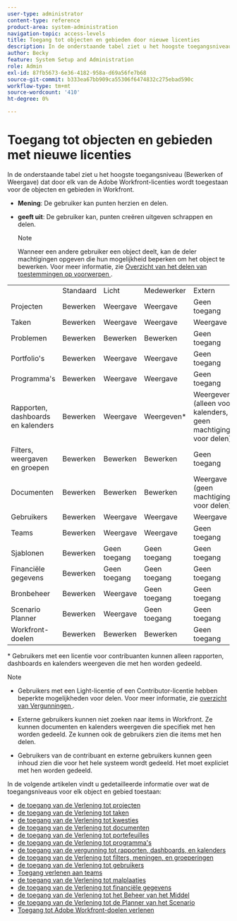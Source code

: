 ```yaml
---
user-type: administrator
content-type: reference
product-area: system-administration
navigation-topic: access-levels
title: Toegang tot objecten en gebieden door nieuwe licenties
description: In de onderstaande tabel ziet u het hoogste toegangsniveau (Bewerken of Weergave) dat door elk van de Adobe Workfront-licenties wordt toegestaan voor de objecten en gebieden in Workfront.
author: Becky
feature: System Setup and Administration
role: Admin
exl-id: 87fb5673-6e36-4182-958a-d69a56fe7b68
source-git-commit: b333ea67bb909ca55306f6474832c275ebad590c
workflow-type: tm+mt
source-wordcount: '410'
ht-degree: 0%

---
```


# Toegang tot objecten en gebieden met nieuwe licenties

<!-- Audited: 2/2024 -->

In de onderstaande tabel ziet u het hoogste toegangsniveau (Bewerken of Weergave) dat door elk van de Adobe Workfront-licenties wordt toegestaan voor de objecten en gebieden in Workfront.

* **Mening**: De gebruiker kan punten herzien en delen.
* **geeft uit**: De gebruiker kan, punten creëren uitgeven schrappen en delen.

  >[!NOTE]
  >
  >Wanneer een andere gebruiker een object deelt, kan de deler machtigingen opgeven die hun mogelijkheid beperken om het object te bewerken. Voor meer informatie, zie [ Overzicht van het delen van toestemmingen op voorwerpen ](../../../workfront-basics/grant-and-request-access-to-objects/sharing-permissions-on-objects-overview.md).

<table style="table-layout:auto">
    <tr>
        <td></td>
        <td>Standaard</td>
        <td>Licht</td>
        <td>Medewerker</td>
        <td>Extern</td>
    </tr>
    <tr>
        <td>Projecten</td>
        <td>Bewerken</td>
        <td>Weergave</td>
        <td>Weergave</td>
        <td>Geen toegang</td>
    </tr>
    <tr>
        <td>Taken</td>
        <td>Bewerken</td>
        <td>Weergave</td>
        <td>Weergave</td>
        <td>Weergave</td>
    </tr>
    <tr>
        <td>Problemen</td>
        <td>Bewerken</td>
        <td>Bewerken</td>
        <td>Bewerken</td>
        <td>Geen toegang</td>
    </tr>
    <tr>
        <td>Portfolio's</td>
        <td>Bewerken</td>
        <td>Weergave</td>
        <td>Weergave</td>
        <td>Geen toegang</td>
    </tr>
    <tr>
        <td>Programma's</td>
        <td>Bewerken</td>
        <td>Weergave</td>
        <td>Weergave</td>
        <td>Geen toegang</td>
    </tr>
    <tr>
        <td>Rapporten, dashboards en kalenders</td>
        <td>Bewerken</td>
        <td>Weergave</td>
        <td>Weergeven*</td>
        <td>Weergeven (alleen voor kalenders, geen machtigingen voor delen)</td>
    </tr>
    <tr>
        <td>Filters, weergaven en groepen</td>
        <td>Bewerken</td>
        <td>Bewerken</td>
        <td>Bewerken</td>
        <td>Geen toegang</td>
    </tr>
    <tr>
        <td>Documenten</td>
        <td>Bewerken</td>
        <td>Bewerken</td>
        <td>Bewerken</td>
        <td>Weergave (geen machtigingen voor delen)</td>
    </tr>
    <tr>
        <td>Gebruikers</td>
        <td>Bewerken</td>
        <td>Weergave</td>
        <td>Weergave</td>
        <td>Weergave</td>
    </tr>
    <tr>
        <td>Teams</td>
        <td>Bewerken</td>
        <td>Weergave</td>
        <td>Weergave</td>
        <td>Geen toegang</td>
    </tr>
    <tr>
        <td>Sjablonen</td>
        <td>Bewerken</td>
        <td>Geen toegang</td>
        <td>Geen toegang</td>
        <td>Geen toegang</td>
    </tr>
    <tr>
        <td>Financiële gegevens</td>
        <td>Bewerken</td>
        <td>Geen toegang</td>
        <td>Geen toegang</td>
        <td>Geen toegang</td>
    </tr>
    <tr>
        <td>Bronbeheer</td>
        <td>Bewerken</td>
        <td>Weergave</td>
        <td>Geen toegang</td>
        <td>Geen toegang</td>
    </tr>
    <tr>
        <td>Scenario Planner</td>
        <td>Bewerken</td>
        <td>Weergave</td>
        <td>Geen toegang</td>
        <td>Geen toegang</td>
    </tr>
    <tr>
        <td>Workfront-doelen</td>
        <td>Bewerken</td>
        <td>Bewerken</td>
        <td>Bewerken</td>
        <td>Geen toegang</td>
    </tr>
</table>

&#42; Gebruikers met een licentie voor contribuanten kunnen alleen rapporten, dashboards en kalenders weergeven die met hen worden gedeeld.

>[!NOTE]
>
>* Gebruikers met een Light-licentie of een Contributor-licentie hebben beperkte mogelijkheden voor delen. Voor meer informatie, zie [ overzicht van Vergunningen ](/help/quicksilver/administration-and-setup/add-users/how-access-levels-work/licenses-overview.md).
>
>* Externe gebruikers kunnen niet zoeken naar items in Workfront. Ze kunnen documenten en kalenders weergeven die specifiek met hen worden gedeeld. Ze kunnen ook de gebruikers zien die items met hen delen.
>
>* Gebruikers van de contribuant en externe gebruikers kunnen geen inhoud zien die voor het hele systeem wordt gedeeld.  Het moet expliciet met hen worden gedeeld.

In de volgende artikelen vindt u gedetailleerde informatie over wat de toegangsniveaus voor elk object en gebied toestaan:

* [ de toegang van de Verlening tot projecten ](../../../administration-and-setup/add-users/configure-and-grant-access/grant-access-projects.md)
* [ de toegang van de Verlening tot taken ](../../../administration-and-setup/add-users/configure-and-grant-access/grant-access-tasks.md)
* [ de toegang van de Verlening tot kwesties ](../../../administration-and-setup/add-users/configure-and-grant-access/grant-access-issues.md)
* [ de toegang van de Verlening tot documenten ](../../../administration-and-setup/add-users/configure-and-grant-access/grant-access-documents.md)
* [ de toegang van de Verlening tot portefeuilles ](../../../administration-and-setup/add-users/configure-and-grant-access/grant-access-portfolios.md)
* [ de toegang van de Verlening tot programma&#39;s ](../../../administration-and-setup/add-users/configure-and-grant-access/grant-access-programs.md)
* [ de toegang van de vergunning tot rapporten, dashboards, en kalenders ](../../../administration-and-setup/add-users/configure-and-grant-access/grant-access-reports-dashboards-calendars.md)
* [ de toegang van de Verlening tot filters, meningen, en groeperingen ](../../../administration-and-setup/add-users/configure-and-grant-access/grant-access-fvg.md)
* [ de toegang van de Verlening tot gebruikers ](../../../administration-and-setup/add-users/configure-and-grant-access/grant-access-other-users.md)
* [Toegang verlenen aan teams](../../../administration-and-setup/add-users/configure-and-grant-access/grant-access-teams.md)
* [ de toegang van de Verlening tot malplaatjes ](../../../administration-and-setup/add-users/configure-and-grant-access/grant-access-templates.md)
* [ de toegang van de Verlening tot financiële gegevens ](../../../administration-and-setup/add-users/configure-and-grant-access/grant-access-financial.md)
* [ de toegang van de Verlening tot het Beheer van het Middel ](../../../administration-and-setup/add-users/configure-and-grant-access/grant-access-resource-management.md)
* [ de toegang van de Verlening tot de Planner van het Scenario ](../../../administration-and-setup/add-users/configure-and-grant-access/grant-access-sp.md)
* [Toegang tot Adobe Workfront-doelen verlenen](../../../administration-and-setup/add-users/configure-and-grant-access/grant-access-goals.md)
